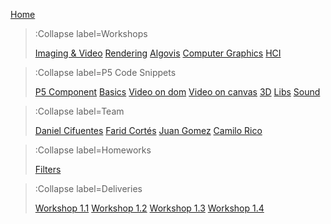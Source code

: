 [Home](/)

> :Collapse label=Workshops
> 
> [Imaging & Video](/docs/workshops/imaging)
> [Rendering](/docs/workshops/rendering)
> [Algovis](/docs/workshops/algovis)
> [Computer Graphics](/docs/workshops/cg)
> [HCI](/docs/workshops/hci)

> :Collapse label=P5 Code Snippets
> 
> [P5 Component](/docs/snippets/component)
> [Basics](/docs/snippets/basic)
> [Video on dom](/docs/snippets/video-dom)
> [Video on canvas](/docs/snippets/video-canvas)
> [3D](/docs/snippets/3d)
> [Libs](/docs/snippets/lib)
> [Sound](/docs/snippets/sound)

> :Collapse label=Team
> 
> [Daniel Cifuentes](/docs/members/DanielCifuentes)
> [Farid Cortés](/docs/members/FaridCortes)
> [Juan Gomez](/docs/members/JuanGomez)
> [Camilo Rico](/docs/members/CamiloRico)



> :Collapse label=Homeworks
>
> [Filters](/docs/filters/image)

> :Collapse label=Deliveries
>
> [Workshop 1.1](/docs/workshops/workshop1/Punto1/grayScale)
> [Workshop 1.2](/docs/workshops/workshop1/Punto2/Kernel)
> [Workshop 1.3](/docs/workshops/workshop1/Punto1/ascii)
> [Workshop 1.4](/docs/workshops/workshop1/Punto4/mosaic)

